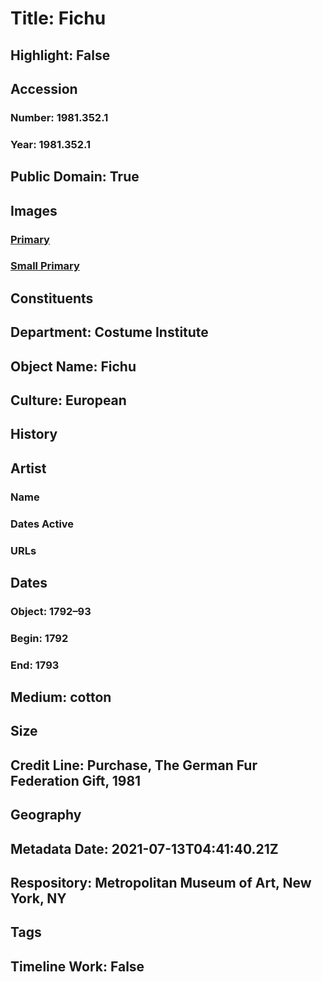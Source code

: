 # Title: Fichu
## Highlight: False
## Accession
### Number: 1981.352.1
### Year: 1981.352.1
## Public Domain: True
## Images
### [Primary](https://images.metmuseum.org/CRDImages/ci/original/1981.352.1.jpg)
### [Small Primary](https://images.metmuseum.org/CRDImages/ci/web-large/1981.352.1.jpg)
## Constituents
## Department: Costume Institute
## Object Name: Fichu
## Culture: European
## History
## Artist
### Name
### Dates Active
### URLs
## Dates
### Object: 1792–93
### Begin: 1792
### End: 1793
## Medium: cotton
## Size
## Credit Line: Purchase, The German Fur Federation Gift, 1981
## Geography
## Metadata Date: 2021-07-13T04:41:40.21Z
## Respository: Metropolitan Museum of Art, New York, NY
## Tags
## Timeline Work: False
